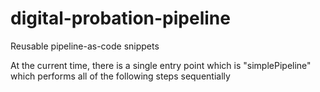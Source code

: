 # digital-probation-pipeline
Reusable pipeline-as-code snippets

At the current time, there is a single entry point which is "simplePipeline" which performs all of the following steps sequentially

